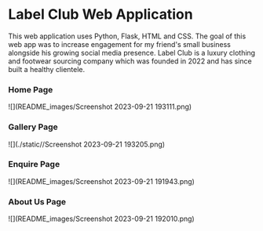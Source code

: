 # Label Club Web Application

This web application uses Python, Flask, HTML and CSS. The goal of this web app was to increase engagement for my friend's small business alongside his growing social media presence. Label Club is a luxury clothing and footwear sourcing company which was founded in 2022 and has since built a healthy clientele.


### Home Page

![](README_images/Screenshot 2023-09-21 193111.png)


### Gallery Page

![](./static//Screenshot 2023-09-21 193205.png)

### Enquire Page


![](README_images/Screenshot 2023-09-21 191943.png)


### About Us Page

![](README_images/Screenshot 2023-09-21 192010.png)





